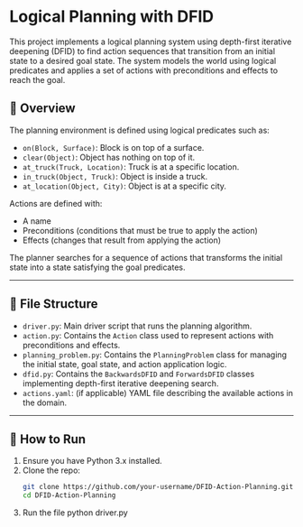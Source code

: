 # Logical Planning with DFID

This project implements a logical planning system using depth-first iterative deepening (DFID) to find action sequences that transition from an initial state to a desired goal state. The system models the world using logical predicates and applies a set of actions with preconditions and effects to reach the goal.

## 🧠 Overview

The planning environment is defined using logical predicates such as:

- `on(Block, Surface)`: Block is on top of a surface.
- `clear(Object)`: Object has nothing on top of it.
- `at_truck(Truck, Location)`: Truck is at a specific location.
- `in_truck(Object, Truck)`: Object is inside a truck.
- `at_location(Object, City)`: Object is at a specific city.

Actions are defined with:
- A name
- Preconditions (conditions that must be true to apply the action)
- Effects (changes that result from applying the action)

The planner searches for a sequence of actions that transforms the initial state into a state satisfying the goal predicates.

---

## 📁 File Structure

- `driver.py`: Main driver script that runs the planning algorithm.
- `action.py`: Contains the `Action` class used to represent actions with preconditions and effects.
- `planning_problem.py`: Contains the `PlanningProblem` class for managing the initial state, goal state, and action application logic.
- `dfid.py`: Contains the `BackwardsDFID` and `ForwardsDFID` classes implementing depth-first iterative deepening search.
- `actions.yaml`: (if applicable) YAML file describing the available actions in the domain.

---

## 🚀 How to Run

1. Ensure you have Python 3.x installed.
2. Clone the repo:
   ```bash
   git clone https://github.com/your-username/DFID-Action-Planning.git
   cd DFID-Action-Planning
3. Run the file python driver.py